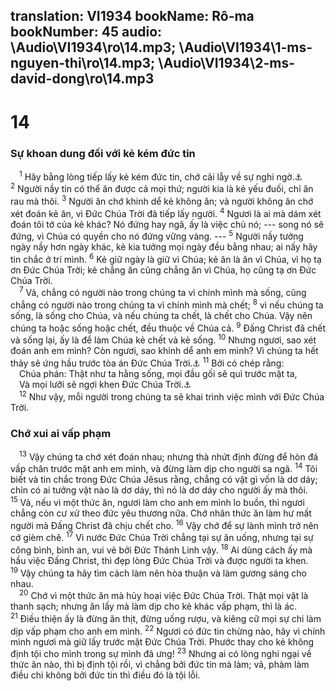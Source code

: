 translation: VI1934
bookName: Rô-ma 
bookNumber: 45
audio: \Audio\VI1934\ro\14.mp3; \Audio\VI1934\1-ms-nguyen-thi\ro\14.mp3; \Audio\VI1934\2-ms-david-dong\ro\14.mp3
-------

<div class="title"><h1>14</h1><h3>Sự khoan dung đối với kẻ kém đức tin</h3></div>
<span class="verse ro_14_1"> <sup>1</sup> Hãy bằng lòng tiếp lấy kẻ kém đức tin, chớ cãi lẫy về sự nghi ngờ.<a data-toggle="tooltip" data-placement="bottom" title="Co 2:16">⚓</a></span>
<span class="verse ro_14_2"><sup>2</sup> Người nầy tin có thể ăn được cả mọi thứ; người kia là kẻ yếu đuối, chỉ ăn rau mà thôi. </span>
<span class="verse ro_14_3"><sup>3</sup> Người ăn chớ khinh dể kẻ không ăn; và người không ăn chớ xét đoán kẻ ăn, vì Đức Chúa Trời đã tiếp lấy người. </span>
<span class="verse ro_14_4"><sup>4</sup> Ngươi là ai mà dám xét đoán tôi tớ của kẻ khác? Nó đứng hay ngã, ấy là việc chủ nó; --- song nó sẽ đứng, vì Chúa có quyền cho nó đứng vững vàng. --- </span>
<span class="verse ro_14_5"><sup>5</sup> Người nầy tưởng ngày nầy hơn ngày khác, kẻ kia tưởng mọi ngày đều bằng nhau; ai nấy hãy tin chắc ở trí mình. </span>
<span class="verse ro_14_6"><sup>6</sup> Kẻ giữ ngày là giữ vì Chúa; kẻ ăn là ăn vì Chúa, vì họ tạ ơn Đức Chúa Trời; kẻ chẳng ăn cũng chẳng ăn vì Chúa, họ cũng tạ ơn Đức Chúa Trời. <br/></span>
<span class="verse ro_14_7"> <sup>7</sup> Vả, chẳng có người nào trong chúng ta vì chính mình mà sống, cũng chẳng có người nào trong chúng ta vì chính mình mà chết; </span>
<span class="verse ro_14_8"><sup>8</sup> vì nếu chúng ta sống, là sống cho Chúa, và nếu chúng ta chết, là chết cho Chúa. Vậy nên chúng ta hoặc sống hoặc chết, đều thuộc về Chúa cả. </span>
<span class="verse ro_14_9"><sup>9</sup> Đấng Christ đã chết và sống lại, ấy là để làm Chúa kẻ chết và kẻ sống. </span>
<span class="verse ro_14_10"><sup>10</sup> Nhưng ngươi, sao xét đoán anh em mình? Còn ngươi, sao khinh dể anh em mình? Vì chúng ta hết thảy sẽ ứng hầu trước tòa án Đức Chúa Trời.<a data-toggle="tooltip" data-placement="bottom" title="2Co 5:10">⚓</a></span>
<span class="verse ro_14_11"><sup>11</sup> Bởi có chép rằng: <br/> Chúa phán: Thật như ta hằng sống, mọi đầu gối sẽ quì trước mặt ta, <br/> Và mọi lưỡi sẽ ngợi khen Đức Chúa Trời.<a data-toggle="tooltip" data-placement="bottom" title="Es 45:23">⚓</a><br/></span>
<span class="verse ro_14_12"> <sup>12</sup> Như vậy, mỗi người trong chúng ta sẽ khai trình việc mình với Đức Chúa Trời. <br/></span>
<div class="title"><h3>Chớ xui ai vấp phạm</h3></div>
<span class="verse ro_14_13"> <sup>13</sup> Vậy chúng ta chớ xét đoán nhau; nhưng thà nhứt định đừng để hòn đá vấp chân trước mặt anh em mình, và đừng làm dịp cho người sa ngã. </span>
<span class="verse ro_14_14"><sup>14</sup> Tôi biết và tin chắc trong Đức Chúa Jêsus rằng, chẳng có vật gì vốn là dơ dáy; chỉn có ai tưởng vật nào là dơ dáy, thì nó là dơ dáy cho người ấy mà thôi. </span>
<span class="verse ro_14_15"><sup>15</sup> Vả, nếu vì một thức ăn, ngươi làm cho anh em mình lo buồn, thì ngươi chẳng còn cư xử theo đức yêu thương nữa. Chớ nhân thức ăn làm hư mất người mà Đấng Christ đã chịu chết cho. </span>
<span class="verse ro_14_16"><sup>16</sup> Vậy chớ để sự lành mình trở nên cớ gièm chê. </span>
<span class="verse ro_14_17"><sup>17</sup> Vì nước Đức Chúa Trời chẳng tại sự ăn uống, nhưng tại sự công bình, bình an, vui vẻ bởi Đức Thánh Linh vậy. </span>
<span class="verse ro_14_18"><sup>18</sup> Ai dùng cách ấy mà hầu việc Đấng Christ, thì đẹp lòng Đức Chúa Trời và được người ta khen. </span>
<span class="verse ro_14_19"><sup>19</sup> Vậy chúng ta hãy tìm cách làm nên hòa thuận và làm gương sáng cho nhau. <br/></span>
<span class="verse ro_14_20"> <sup>20</sup> Chớ vì một thức ăn mà hủy hoại việc Đức Chúa Trời. Thật mọi vật là thanh sạch; nhưng ăn lấy mà làm dịp cho kẻ khác vấp phạm, thì là ác. </span>
<span class="verse ro_14_21"><sup>21</sup> Điều thiện ấy là đừng ăn thịt, đừng uống rượu, và kiêng cữ mọi sự chi làm dịp vấp phạm cho anh em mình. </span>
<span class="verse ro_14_22"><sup>22</sup> Ngươi có đức tin chừng nào, hãy vì chính mình ngươi mà giữ lấy trước mặt Đức Chúa Trời. Phước thay cho kẻ không định tội cho mình trong sự mình đã ưng! </span>
<span class="verse ro_14_23"><sup>23</sup> Nhưng ai có lòng nghi ngại về thức ăn nào, thì bị định tội rồi, vì chẳng bởi đức tin mà làm; vả, phàm làm điều chi không bởi đức tin thì điều đó là tội lỗi. <br/></span>
